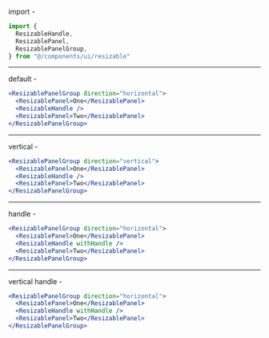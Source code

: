 import -

```jsx
import {
  ResizableHandle,
  ResizablePanel,
  ResizablePanelGroup,
} from "@/components/ui/resizable"
```

---

default -

```jsx
<ResizablePanelGroup direction="horizontal">
  <ResizablePanel>One</ResizablePanel>
  <ResizableHandle />
  <ResizablePanel>Two</ResizablePanel>
</ResizablePanelGroup>
```

---

vertical -

```jsx
<ResizablePanelGroup direction="vertical">
  <ResizablePanel>One</ResizablePanel>
  <ResizableHandle />
  <ResizablePanel>Two</ResizablePanel>
</ResizablePanelGroup>
```

---

handle -

```jsx
<ResizablePanelGroup direction="horizontal">
  <ResizablePanel>One</ResizablePanel>
  <ResizableHandle withHandle />
  <ResizablePanel>Two</ResizablePanel>
</ResizablePanelGroup>
```

---

vertical handle -

```jsx
<ResizablePanelGroup direction="horizontal">
  <ResizablePanel>One</ResizablePanel>
  <ResizableHandle withHandle />
  <ResizablePanel>Two</ResizablePanel>
</ResizablePanelGroup>
```
